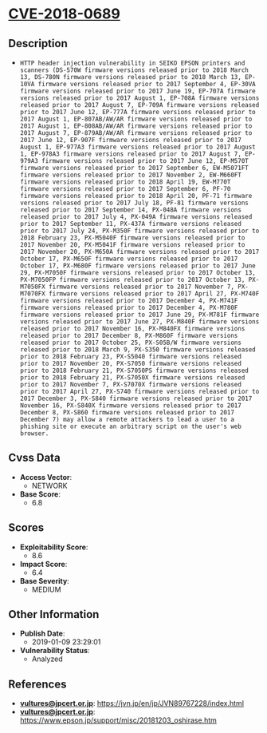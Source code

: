 
# [CVE-2018-0689](https://jvn.jp/en/jp/JVN89767228/index.html)

## Description

- `HTTP header injection vulnerability in SEIKO EPSON printers and scanners (DS-570W firmware versions released prior to 2018 March 13, DS-780N firmware versions released prior to 2018 March 13, EP-10VA firmware versions released prior to 2017 September 4, EP-30VA firmware versions released prior to 2017 June 19, EP-707A firmware versions released prior to 2017 August 1, EP-708A firmware versions released prior to 2017 August 7, EP-709A firmware versions released prior to 2017 June 12, EP-777A firmware versions released prior to 2017 August 1, EP-807AB/AW/AR firmware versions released prior to 2017 August 1, EP-808AB/AW/AR firmware versions released prior to 2017 August 7, EP-879AB/AW/AR firmware versions released prior to 2017 June 12, EP-907F firmware versions released prior to 2017 August 1, EP-977A3 firmware versions released prior to 2017 August 1, EP-978A3 firmware versions released prior to 2017 August 7, EP-979A3 firmware versions released prior to 2017 June 12, EP-M570T firmware versions released prior to 2017 September 6, EW-M5071FT firmware versions released prior to 2017 November 2, EW-M660FT firmware versions released prior to 2018 April 19, EW-M770T firmware versions released prior to 2017 September 6, PF-70 firmware versions released prior to 2018 April 20, PF-71 firmware versions released prior to 2017 July 18, PF-81 firmware versions released prior to 2017 September 14, PX-048A firmware versions released prior to 2017 July 4, PX-049A firmware versions released prior to 2017 September 11, PX-437A firmware versions released prior to 2017 July 24, PX-M350F firmware versions released prior to 2018 February 23, PX-M5040F firmware versions released prior to 2017 November 20, PX-M5041F firmware versions released prior to 2017 November 20, PX-M650A firmware versions released prior to 2017 October 17, PX-M650F firmware versions released prior to 2017 October 17, PX-M680F firmware versions released prior to 2017 June 29, PX-M7050F firmware versions released prior to 2017 October 13, PX-M7050FP firmware versions released prior to 2017 October 13, PX-M7050FX firmware versions released prior to 2017 November 7, PX-M7070FX firmware versions released prior to 2017 April 27, PX-M740F firmware versions released prior to 2017 December 4, PX-M741F firmware versions released prior to 2017 December 4, PX-M780F firmware versions released prior to 2017 June 29, PX-M781F firmware versions released prior to 2017 June 27, PX-M840F firmware versions released prior to 2017 November 16, PX-M840FX firmware versions released prior to 2017 December 8, PX-M860F firmware versions released prior to 2017 October 25, PX-S05B/W firmware versions released prior to 2018 March 9, PX-S350 firmware versions released prior to 2018 February 23, PX-S5040 firmware versions released prior to 2017 November 20, PX-S7050 firmware versions released prior to 2018 February 21, PX-S7050PS firmware versions released prior to 2018 February 21, PX-S7050X firmware versions released prior to 2017 November 7, PX-S7070X firmware versions released prior to 2017 April 27, PX-S740 firmware versions released prior to 2017 December 3, PX-S840 firmware versions released prior to 2017 November 16, PX-S840X firmware versions released prior to 2017 December 8, PX-S860 firmware versions released prior to 2017 December 7) may allow a remote attackers to lead a user to a phishing site or execute an arbitrary script on the user's web browser.`

## Cvss Data

- **Access Vector**:
  - NETWORK
- **Base Score**:
  - 6.8

## Scores

- **Exploitability Score**:
  - 8.6
- **Impact Score**:
  - 6.4
- **Base Severity**:
  - MEDIUM

## Other Information

- **Publish Date**:
  - 2019-01-09 23:29:01
- **Vulnerability Status**:
  - Analyzed

## References

- **vultures@jpcert.or.jp**: https://jvn.jp/en/jp/JVN89767228/index.html
- **vultures@jpcert.or.jp**: https://www.epson.jp/support/misc/20181203_oshirase.htm
